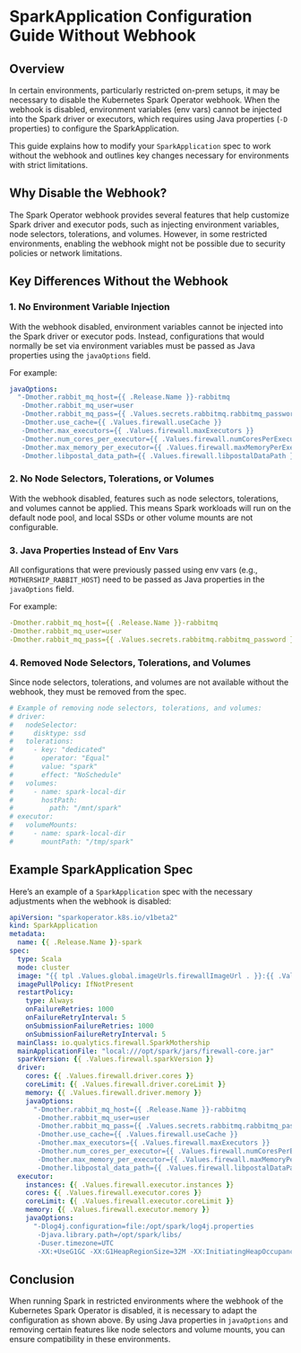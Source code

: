 # SparkApplication Configuration Guide Without Webhook

## Overview

In certain environments, particularly restricted on-prem setups, it may be necessary to disable the Kubernetes Spark Operator webhook. When the webhook is disabled, environment variables (env vars) cannot be injected into the Spark driver or executors, which requires using Java properties (`-D` properties) to configure the SparkApplication.

This guide explains how to modify your `SparkApplication` spec to work without the webhook and outlines key changes necessary for environments with strict limitations.

## Why Disable the Webhook?

The Spark Operator webhook provides several features that help customize Spark driver and executor pods, such as injecting environment variables, node selectors, tolerations, and volumes. However, in some restricted environments, enabling the webhook might not be possible due to security policies or network limitations.

## Key Differences Without the Webhook

### 1. No Environment Variable Injection

With the webhook disabled, environment variables cannot be injected into the Spark driver or executor pods. Instead, configurations that would normally be set via environment variables must be passed as Java properties using the `javaOptions` field.

For example:

```yaml
javaOptions:
  "-Dmother.rabbit_mq_host={{ .Release.Name }}-rabbitmq
   -Dmother.rabbit_mq_user=user
   -Dmother.rabbit_mq_pass={{ .Values.secrets.rabbitmq.rabbitmq_password }}
   -Dmother.use_cache={{ .Values.firewall.useCache }}
   -Dmother.max_executors={{ .Values.firewall.maxExecutors }}
   -Dmother.num_cores_per_executor={{ .Values.firewall.numCoresPerExecutor }}
   -Dmother.max_memory_per_executor={{ .Values.firewall.maxMemoryPerExecutor }}
   -Dmother.libpostal_data_path={{ .Values.firewall.libpostalDataPath }}"
```

### 2. No Node Selectors, Tolerations, or Volumes

With the webhook disabled, features such as node selectors, tolerations, and volumes cannot be applied. This means Spark workloads will run on the default node pool, and local SSDs or other volume mounts are not configurable.

### 3. Java Properties Instead of Env Vars

All configurations that were previously passed using env vars (e.g., `MOTHERSHIP_RABBIT_HOST`) need to be passed as Java properties in the `javaOptions` field.

For example:
```yaml
-Dmother.rabbit_mq_host={{ .Release.Name }}-rabbitmq
-Dmother.rabbit_mq_user=user
-Dmother.rabbit_mq_pass={{ .Values.secrets.rabbitmq.rabbitmq_password }}
```

### 4. Removed Node Selectors, Tolerations, and Volumes

Since node selectors, tolerations, and volumes are not available without the webhook, they must be removed from the spec.

```yaml
# Example of removing node selectors, tolerations, and volumes:
# driver:
#   nodeSelector: 
#     disktype: ssd
#   tolerations:
#     - key: "dedicated"
#       operator: "Equal"
#       value: "spark"
#       effect: "NoSchedule"
#   volumes:
#     - name: spark-local-dir
#       hostPath:
#         path: "/mnt/spark"
# executor:
#   volumeMounts:
#     - name: spark-local-dir
#       mountPath: "/tmp/spark"
```

## Example SparkApplication Spec

Here’s an example of a `SparkApplication` spec with the necessary adjustments when the webhook is disabled:

```yaml
apiVersion: "sparkoperator.k8s.io/v1beta2"
kind: SparkApplication
metadata:
  name: {{ .Release.Name }}-spark
spec:
  type: Scala
  mode: cluster
  image: "{{ tpl .Values.global.imageUrls.firewallImageUrl . }}:{{ .Values.firewallImage.image.firewallImageTag }}"
  imagePullPolicy: IfNotPresent
  restartPolicy:
    type: Always
    onFailureRetries: 1000
    onFailureRetryInterval: 5
    onSubmissionFailureRetries: 1000
    onSubmissionFailureRetryInterval: 5
  mainClass: io.qualytics.firewall.SparkMothership
  mainApplicationFile: "local:///opt/spark/jars/firewall-core.jar"
  sparkVersion: {{ .Values.firewall.sparkVersion }}
  driver:
    cores: {{ .Values.firewall.driver.cores }}
    coreLimit: {{ .Values.firewall.driver.coreLimit }}
    memory: {{ .Values.firewall.driver.memory }}
    javaOptions:
      "-Dmother.rabbit_mq_host={{ .Release.Name }}-rabbitmq
       -Dmother.rabbit_mq_user=user
       -Dmother.rabbit_mq_pass={{ .Values.secrets.rabbitmq.rabbitmq_password }}
       -Dmother.use_cache={{ .Values.firewall.useCache }}
       -Dmother.max_executors={{ .Values.firewall.maxExecutors }}
       -Dmother.num_cores_per_executor={{ .Values.firewall.numCoresPerExecutor }}
       -Dmother.max_memory_per_executor={{ .Values.firewall.maxMemoryPerExecutor }}
       -Dmother.libpostal_data_path={{ .Values.firewall.libpostalDataPath }}"
  executor:
    instances: {{ .Values.firewall.executor.instances }}
    cores: {{ .Values.firewall.executor.cores }}
    coreLimit: {{ .Values.firewall.executor.coreLimit }}
    memory: {{ .Values.firewall.executor.memory }}
    javaOptions:
      "-Dlog4j.configuration=file:/opt/spark/log4j.properties 
       -Djava.library.path=/opt/spark/libs/
       -Duser.timezone=UTC
       -XX:+UseG1GC -XX:G1HeapRegionSize=32M -XX:InitiatingHeapOccupancyPercent=35"
```

## Conclusion

When running Spark in restricted environments where the webhook of the Kubernetes Spark Operator is disabled, it is necessary to adapt the configuration as shown above. By using Java properties in `javaOptions` and removing certain features like node selectors and volume mounts, you can ensure compatibility in these environments.
